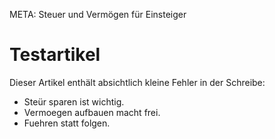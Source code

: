  META: Steuer und Vermögen für Einsteiger

# Testartikel

Dieser Artikel enthält absichtlich kleine Fehler in der Schreibe:  

- Steür sparen ist wichtig.  
- Vermoegen aufbauen macht frei.  
- Fuehren statt folgen.  
